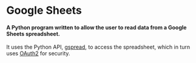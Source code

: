 # Google Sheets

#### A Python program written to allow the user to read data from a Google Sheets spreadsheet.

It uses the Python API, [gspread](https://gspread.readthedocs.io/en/latest/), to access the spreadsheet, which in turn uses [OAuth2](https://oauth.net/2/) for security.
